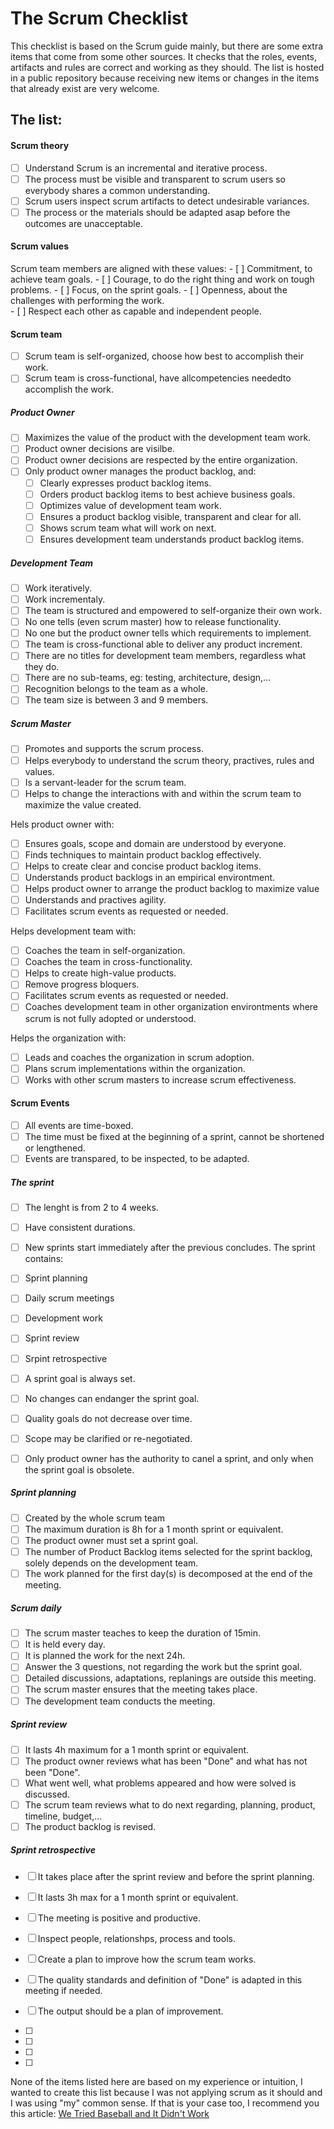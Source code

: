 # The Scrum Checklist

This checklist is based on the Scrum guide mainly, but there are some extra items that come from some other sources. It checks that the roles, events, artifacts and rules are correct and working as they should.
The list is hosted in a public repository because receiving new items or changes in the items that already exist are very welcome.


## The list:

#### Scrum theory

- [ ] Understand Scrum is an incremental and iterative process.
- [ ] The process must be visible and transparent to scrum users so everybody shares a common understanding.
- [ ] Scrum users inspect scrum artifacts to detect undesirable variances.
- [ ] The process or the materials should be adapted asap before the outcomes are unacceptable.

#### Scrum values
Scrum team members are aligned with these values:
	- [ ] Commitment, to achieve team goals.
	- [ ] Courage, to do the right thing and work on tough problems.
	- [ ] Focus, on the sprint goals.
	- [ ] Openness, about the challenges with performing the work.  
	- [ ] Respect each other as capable and independent people.

#### Scrum team
- [ ] Scrum team is self-organized, choose how best to accomplish their work.
- [ ] Scrum team is cross-functional, have allcompetencies neededto accomplish the work.

##### Product Owner
- [ ] Maximizes the value of the product with the development team work.
- [ ] Product owner decisions are visilbe.
- [ ] Product owner decisions are respected by the entire organization.
- [ ] Only product owner manages the product backlog, and:
	- [ ] Clearly expresses product backlog items.
	- [ ] Orders product backlog items to best achieve business goals.
	- [ ] Optimizes value of development team work.
	- [ ] Ensures a product backlog visible, transparent and clear for all.
	- [ ] Shows scrum team what will work on next.
	- [ ] Ensures development team understands product backlog items.

##### Development Team
- [ ] Work iteratively.
- [ ] Work incrementaly.
- [ ] The team is structured and empowered to self-organize their own work.
- [ ] No one tells (even scrum master) how to release functionality.
- [ ] No one but the product owner tells which requirements to implement.
- [ ] The team is cross-functional able to deliver any product increment.
- [ ] There are no titles for development team members, regardless what they do.
- [ ] There are no sub-teams, eg: testing, architecture, design,... 
- [ ] Recognition belongs to the team as a whole.
- [ ] The team size is between 3 and 9 members.

##### Scrum Master
- [ ] Promotes and supports the scrum process.
- [ ] Helps everybody to understand the scrum theory, practives, rules and values.
- [ ] Is a servant-leader for the scrum team.
- [ ] Helps to change the interactions with and within the scrum team to maximize the value created.

Hels product owner with:
- [ ] Ensures goals, scope and domain are understood by everyone.
- [ ] Finds techniques to maintain product backlog effectively.
- [ ] Helps to create clear and concise product backlog items.
- [ ] Understands product backlogs in an empirical environtment.
- [ ] Helps product owner to arrange the product backlog to maximize value
- [ ] Understands and practives agility.
- [ ] Facilitates scrum events as requested or needed.

Helps development team with:
- [ ] Coaches the team in self-organization.
- [ ] Coaches the team in cross-functionality.
- [ ] Helps to create high-value products.
- [ ] Remove progress bloquers.
- [ ] Facilitates scrum events as requested or needed.
- [ ] Coaches development team in other organization environtments where scrum is not fully adopted or understood. 

Helps the organization with:
- [ ] Leads and coaches the organization in scrum adoption.
- [ ] Plans scrum implementations within the organization.
- [ ] Works with other scrum masters to increase scrum effectiveness.

#### Scrum Events
- [ ] All events are time-boxed.
- [ ] The time must be fixed at the beginning of a sprint, cannot be shortened or lengthened.
- [ ] Events are transpared, to be inspected, to be adapted.
##### The sprint
- [ ] The lenght is from 2 to 4 weeks.
- [ ] Have consistent durations.
- [ ] New sprints start immediately after the previous concludes.
The sprint contains:
- [ ] Sprint planning
- [ ] Daily scrum meetings
- [ ] Development work
- [ ] Sprint review
- [ ] Srpint retrospective


- [ ] A sprint goal is always set.
- [ ] No changes can endanger the sprint goal.
- [ ] Quality goals do not decrease over time.
- [ ] Scope may be clarified or re-negotiated.
- [ ] Only product owner has the authority to canel a sprint, and only when the sprint goal is obsolete.

##### Sprint planning
- [ ] Created by the whole scrum team
- [ ] The maximum duration is 8h for a 1 month sprint or equivalent.
- [ ] The product owner must set a sprint goal.
- [ ] The number of Product Backlog items selected for the sprint backlog, solely depends on the development team.
- [ ] The work planned for the first day(s) is decomposed at the end of the meeting.

##### Scrum daily
- [ ] The scrum master teaches to keep the duration of 15min.
- [ ] It is held every day.
- [ ] It is planned the work for the next 24h.
- [ ] Answer the 3 questions, not regarding the work but the sprint goal.
- [ ] Detailed discussions, adaptations, replanings are outside this meeting.
- [ ] The scrum master ensures that the meeting takes place.
- [ ] The development team conducts the meeting.

##### Sprint review
- [ ] It lasts 4h maximum for a 1 month sprint or equivalent.
- [ ] The product owner reviews what has been "Done" and what has not been "Done".
- [ ] What went well, what problems appeared and how were solved is discussed.
- [ ] The scrum team reviews what to do next regarding, planning, product, timeline, budget,...
- [ ] The product backlog is revised.

##### Sprint retrospective
- [ ] It takes place after the sprint review and before the sprint planning.
- [ ] It lasts 3h max for a 1 month sprint or equivalent.
- [ ] The meeting is positive and productive.
- [ ] Inspect people, relationshps, process and tools.
- [ ] Create a plan to improve how the scrum team works.
- [ ] The quality standards and definition of "Done" is adapted in this meeting if needed.
- [ ] The output should be a plan of improvement.


- [ ] 
- [ ] 
- [ ] 
- [ ] 

None of the items listed here are based on my experience or intuition, I wanted to create this list because I was not applying scrum as it should and I was using "my" common sense. If that is your case too, I recommend you this article: [We Tried Baseball and It Didn't Work](https://ronjeffries.com/xprog/articles/jatbaseball/)

